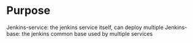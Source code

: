# Purpose
Jenkins-service: the jenkins service itself, can deploy multiple
Jenkins-base: the jenkins common base used by multiple services

